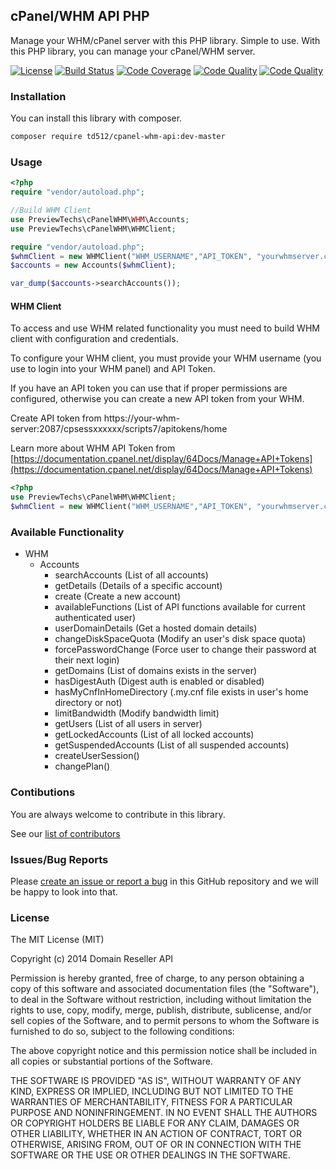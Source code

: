 ## cPanel/WHM API PHP
Manage your WHM/cPanel server with this PHP library. Simple to use. With this PHP library, you can manage your cPanel/WHM server.

[![License](https://img.shields.io/packagist/l/td512/cpanel-whm-api.svg)](https://github.com/td512/cpanel-whm-api/blob/master/LICENSE)
[![Build Status](https://github.com/td512/cpanel-whm-api/actions/workflows/php.yml/badge.svg)](https://github.com/td512/cpanel-whm-api/actions/workflows/php.yml)
[![Code Coverage](https://scrutinizer-ci.com/g/td512/cpanel-whm-api/badges/coverage.png?b=master)](https://scrutinizer-ci.com/g/td512/cpanel-whm-api/?branch=master)
[![Code Quality](https://scrutinizer-ci.com/g/td512/cpanel-whm-api/badges/quality-score.png?b=master)](https://scrutinizer-ci.com/g/td512/cpanel-whm-api/?branch=master)
[![Code Quality](https://scrutinizer-ci.com/g/td512/cpanel-whm-api/badges/code-intelligence.svg?b=master)](https://scrutinizer-ci.com/g/td512/cpanel-whm-api/?branch=master)

### Installation

You can install this library with composer.

```bash
composer require td512/cpanel-whm-api:dev-master
```

### Usage
```php
<?php
require "vendor/autoload.php";

//Build WHM Client
use PreviewTechs\cPanelWHM\WHM\Accounts;
use PreviewTechs\cPanelWHM\WHMClient;

require "vendor/autoload.php";
$whmClient = new WHMClient("WHM_USERNAME","API_TOKEN", "yourwhmserver.com", 2087);
$accounts = new Accounts($whmClient);

var_dump($accounts->searchAccounts());
```

#### WHM Client

To access and use WHM related functionality you must need to build WHM client with configuration
and credentials.

To configure your WHM client, you must provide your WHM username (you use to login into your WHM panel) and API Token. 

If you have an API token you can use that if proper permissions are configured, otherwise
you can create a new API token from your WHM.

Create API token from https://your-whm-server:2087/cpsessxxxxxx/scripts7/apitokens/home

Learn more about WHM API Token from [https://documentation.cpanel.net/display/64Docs/Manage+API+Tokens](https://documentation.cpanel.net/display/64Docs/Manage+API+Tokens)
```php
<?php
use PreviewTechs\cPanelWHM\WHMClient;
$whmClient = new WHMClient("WHM_USERNAME","API_TOKEN", "yourwhmserver.com", 2087);
```

### Available Functionality
- WHM
  - Accounts
    - searchAccounts (List of all accounts)
    - getDetails (Details of a specific account)
    - create (Create a new account)
    - availableFunctions (List of API functions available for current authenticated user)
    - userDomainDetails (Get a hosted domain details)
    - changeDiskSpaceQuota (Modify an user's disk space quota)
    - forcePasswordChange (Force user to change their password at their next login)
    - getDomains (List of domains exists in the server)
    - hasDigestAuth (Digest auth is enabled or disabled)
    - hasMyCnfInHomeDirectory (.my.cnf file exists in user's home directory or not)
    - limitBandwidth (Modify bandwidth limit)
    - getUsers (List of all users in server)
    - getLockedAccounts (List of all locked accounts)
    - getSuspendedAccounts (List of all suspended accounts)
    - createUserSession()
    - changePlan()    

### Contibutions
You are always welcome to contribute in this library.

See our [list of contributors](https://github.com/PreviewTechnologies/cpanel-whm-api/graphs/contributors)

### Issues/Bug Reports
Please [create an issue or report a bug](https://github.com/PreviewTechnologies/cpanel-whm-api/issues/new) in this GitHub repository and we will be
happy to look into that.

### License

The MIT License (MIT)

Copyright (c) 2014 Domain Reseller API

Permission is hereby granted, free of charge, to any person obtaining a copy
of this software and associated documentation files (the "Software"), to deal
in the Software without restriction, including without limitation the rights
to use, copy, modify, merge, publish, distribute, sublicense, and/or sell
copies of the Software, and to permit persons to whom the Software is
furnished to do so, subject to the following conditions:

The above copyright notice and this permission notice shall be included in all
copies or substantial portions of the Software.

THE SOFTWARE IS PROVIDED "AS IS", WITHOUT WARRANTY OF ANY KIND, EXPRESS OR
IMPLIED, INCLUDING BUT NOT LIMITED TO THE WARRANTIES OF MERCHANTABILITY,
FITNESS FOR A PARTICULAR PURPOSE AND NONINFRINGEMENT. IN NO EVENT SHALL THE
AUTHORS OR COPYRIGHT HOLDERS BE LIABLE FOR ANY CLAIM, DAMAGES OR OTHER
LIABILITY, WHETHER IN AN ACTION OF CONTRACT, TORT OR OTHERWISE, ARISING FROM,
OUT OF OR IN CONNECTION WITH THE SOFTWARE OR THE USE OR OTHER DEALINGS IN THE
SOFTWARE.
